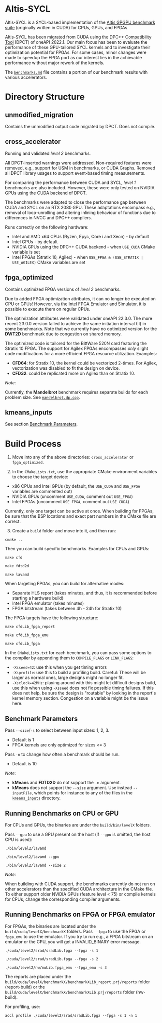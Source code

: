 # Altis-SYCL

Altis-SYCL is a SYCL-based implementation of the [Altis GPGPU benchmark suite](https://github.com/utcs-scea/altis) (originally written in CUDA) for CPUs, GPUs, and FPGAs.

Altis-SYCL has been migrated from CUDA using the [DPC++ Compatibility Tool](https://www.intel.com/content/www/us/en/developer/tools/oneapi/dpc-compatibility-tool.html) (DPCT) of oneAPI 2022.1. Our main focus has been to evaluate the performance of these GPU-tailored SYCL kernels and to investigate their optimization potential for FPGAs. For some cases, minor changes were made to speedup the FPGA port as our interest lies in the achievable performance without major rework of the kernels.

The [`benchmarks.md`](benchmarks.md) file contains a portion of our benchmark results with various accelerators.

# Directory Structure

## unmodified_migration
Contains the unmodified output code migrated by DPCT. Does not compile.

## cross_accelerator
Running and validated _level 2_ benchmarks. 

All DPCT-inserted warnings were addressed. Non-required features were removed, e.g., support for USM in benchmarks, or CUDA Graphs. Removed all DPCT library usages to support event-based timing measurements. 

For comparing the performance between CUDA and SYCL, _level 1_ benchmarks are also included. However, these were only tested on NVIDIA GPUs using the CUDA backend of DPCT.

The benchmarks were adapted to close the performance gap between CUDA and SYCL on an RTX 2080 GPU. These adaptations encompass e.g., removal of loop-unrolling and altering inlining behaviour of functions due to differences in NVCC and DPC++ compilers.

Runs correctly on the following hardware:
* Intel and AMD x64 CPUs (Ryzen, Epyc, Core i and Xeon) - by default
* Intel GPUs - by default
* NVIDIA GPUs using the DPC++ CUDA backend - when `USE_CUDA` CMake variable is set
* Intel FPGAs (Stratix 10, Agilex) - when `USE_FPGA & (USE_STRATIX | USE_AGILEX)` CMake variables are set

## fpga_optimized
Contains optimized FPGA versions of _level 2_ benchmarks. 

Due to added FPGA optimization attributes, it can no longer be executed on CPU or GPUs! However, via the Intel FPGA Emulator and Simulator, it is possible to execute them on regular CPUs. 

The optimization attributes were validated under oneAPI 22.3.0. The more recent 23.0.0 version failed to achieve the same initiation interval (II) in some benchmarks. Note that we currently have no optimized version for the **DWT2D** benchmark due to congestion on shared memory.

The optimized code is tailored for the BittWare 520N card featuring the Stratix 10 FPGA. The support for Agilex FPGAs encompasses _only_ slight code modifications for a more efficient FPGA resource utilization. Examples:
- **CFD64**: for Stratix 10, the kernel could be vectorized 2-times. For Agilex, vectorization was disabled to fit the design on device.
- **CFD32**: could be replicated more on Agilex than on Stratix 10.

_Note_:

Currently, the **Mandelbrot** benchmark requires separate builds for each problem size. See [`mandelbrot.dp.cpp`](fpga_optimized/cuda/level2/mandelbrot/mandelbrot.dp.cpp#L42).

## kmeans_inputs
See section [Benchmark Parameters](#benchmark-parameters).

# Build Process
1. Move into any of the above directories: `cross_accelerator` or `fpga_optimized`. 

2. In the `CMakeLists.txt`, use the appropriate CMake environment variables to choose the target device:
- x86 CPUs and Intel GPUs (by default, the `USE_CUDA` and `USE_FPGA` variables are commented out)
- NVIDIA GPUs (uncomment `USE_CUDA`, comment out `USE_FPGA`) 
- Intel FPGAs (uncomment `USE_FPGA`, comment out `USE_CUDA`)

Currently, only one target can be active at once. When building for FPGAs, be sure that the BSP locations and exact part numbers in the CMake file are correct. 

3. Create a `build` folder and move into it, and then run:

```
cmake ..
```

Then you can build specific benchmarks. Examples for CPUs and GPUs:

```
make cfd
```

```
make fdtd2d
```

```
make lavamd
```

When targeting FPGAs, you can build for alternative modes: 
- Separate HLS report (takes minutes, and thus, it is recommended before starting a hardware build)
- Intel FPGA emulator (takes minutes)
- FPGA bitstream (takes between 4h - 24h for Stratix 10)

The FPGA targets have the following structure:

```
make cfdLib_fpga_report
```

```
make cfdLib_fpga_emu
```

```
make cfdLib_fpga
```

In the `CMakeLists.txt` for each benchmark, you can pass some options to the compiler by appending them to `COMPILE_FLAGS` or `LINK_FLAGS`:
- `-Xsseed=42`: use this when you get timing errors
- `-Xsprofile`: use this to build a profiling build. Careful: These will be larger as normal ones, large designs might no longer fit.
- `-Xsclock=42MHz`: playing around with this might let difficult designs build, use this when using `-Xsseed` does not fix possible timing failures. If this does not help, be sure the design is "routable" by looking in the report's kernel memory section. Congestion on a variable might be the issue here.

## Benchmark Parameters
Pass `--size`/`-s` to select between input sizes: 1, 2, 3.
- Default is 1
- FPGA kernels are only optimized for sizes <= 3

Pass `-n` to change how often a benchmark should be run. 
- Default is 10

_Note_:
- **kMeans** and **FDTD2D** do not support the `-n` argument.
- **kMeans** does not support the `--size` argument. Use instead `--inputFile`, which points for instance to any of the files in the [`kmeans_inputs`](kmeans_inputs/) directory.

## Running Benchmarks on CPU or GPU

For CPUs and GPUs, the binaries are under the `build/bin/levelX` folders.

Pass `--gpu` to use a GPU present on the host (if `--gpu` is omitted, the host CPU is used):

```
./bin/level2/lavamd
```

```
./bin/level2/lavamd --gpu
```

```
./bin/level2/lavamd --size 2
```

_Note_:

When building with CUDA support, the benchmarks currently do not run on other accelerators than the specified CUDA architecture in the CMake file. To either support older NVIDIA GPUs (feature level < 75) or compile kernels for CPUs, change the corresponding compiler arguments.

## Running Benchmarks on FPGA or FPGA emulator
For FPGAs, the binaries are located under the `build/cuda/levelX/benchmarkX` folders.
Pass `--fpga` to use the FPGA or `--fpga_emu` to use the emulator. If you try to run e.g., a FPGA bitstream on an emulator or the CPU, you will get a INVALID_BINARY error message.

```
./cuda/level2/srad/sradLib.fpga --fpga -s 1
```

```
./cuda/level2/srad/sradLib.fpga --fpga -s 2
```

```
./cuda/level2/nw/nwLib.fpga_emu --fpga_emu -s 3
```

The reports are placed under the `build/cuda/levelX/benchmarkX/benchmarkXLib_report.prj/reports` folder (report-build) or the `build/cuda/levelX/benchmarkX/benchmarkXLib.prj/reports` folder (hw-build).

For profiling, use:

```
aocl profile ./cuda/level2/srad/sradLib.fpga --fpga -s 1 -n 1
```
